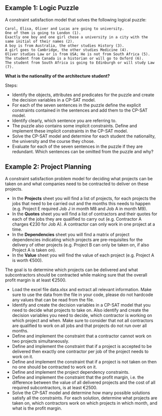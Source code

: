 
## Example 1: Logic Puzzle

A constraint satisfaction model that solves the following logical puzzle:

```
Carol, Elisa, Oliver and Lucas are going to university.
One of them is going to London (1).
Exactly one boy and one girl chose a university in a city with the same initial of their names (2).
A boy is from Australia, the other studies History (3).
A girl goes to Cambridge, the other studies Medicine (4).
Oliver studies Law or is from USA; He is not from South Africa (5).
The student from Canada is a historian or will go to Oxford (6).
The student from South Africa is going to Edinburgh or will study Law (7).
```

**What is the nationality of the architecture student?**

Steps:

- Identify the objects, attributes and predicates for the puzzle and create the decision variables in a CP-SAT model.
- For each of the seven sentences in the puzzle define the explicit constraints contained in the sentences and add them to the CP-SAT model. 
- Identify clearly, which sentence you are referring to.
- The puzzle also contains some implicit constraints. Define and implement these implicit constraints in the CP-SAT model.
- Solve the CP-SAT model and determine for each student the nationality, the university and the course they chose.
- Evaluate for each of the seven sentences in the puzzle if they are redundant. Which sentences can be omitted from the puzzle and why? 

## Example 2: Project Planning

A constraint satisfaction problem model for deciding what projects can be taken on and what companies need to be contracted to deliver on these projects. 

- In the **Projects** sheet you will find a list of projects, for each projects the jobs that need to be carried out and the months this needs to happen (e.g. Project E required Job J in month M8 and Job A in month M9).
- In the **Quotes** sheet you will find a list of contractors and their quotes for each of the jobs they are qualified to carry out (e.g. Contractor A charges €230 for Job A). A contractor can only work in one project at a time.
- In the **Dependencies** sheet you will find a matrix of project dependencies indicating which projects are pre-requisites for the delivery of other projects (e.g. Project B can only be taken on, if also Project A is taken on).
- In the **Value** sheet you will find the value of each project (e.g. Project A is worth €500).

The goal is to determine which projects can be delivered and what subcontractors should be contracted while making sure that the overall profit margin is at least €2500.

- Load the excel file data.xlsx and extract all relevant information. Make sure to use the data from the file in your code, please do not hardcode any values that can be read from the file.
- Identify and create the decision variables in a CP-SAT model that you need to decide what projects to take on. Also identify and create the decision variables you need to decide, which contractor is working on which project and when. Make sure to consider that not all contractors are qualified to work on all jobs and that projects do not run over all months.
- Define and implement the constraint that a contractor cannot work on two projects simultaneously.
- Define and implement the constraint that if a project is accepted to be delivered then exactly one contractor per job of the project needs to work on it.
- Define and implement the constraint that if a project is not taken on then no one should be contracted to work on it.
- Define and implement the project dependency constraints.
- Define and implement the constraint that the profit margin, i.e. the difference
between the value of all delivered projects and the cost of all required
subcontractors, is at least €2500.
- Solve the CP-SAT model and determine how many possible solutions satisfy all the
constraints. For each solution, determine what projects are taken on, which contractors work on which projects in which month, and what is the profit margin.